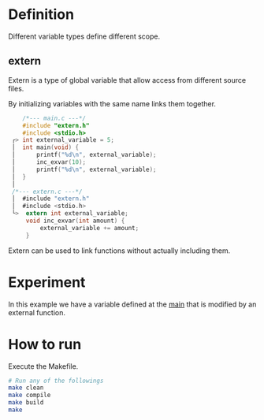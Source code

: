 # Definition

Different variable types define different scope.

## extern

Extern is a type of global variable that allow access from different source files.

By initializing variables with the same name links them together.

```c
    /*--- main.c ---*/
    #include "extern.h"
    #include <stdio.h>
 ┌> int external_variable = 5;
 │  int main(void) {
 │      printf("%d\n", external_variable);
 │      inc_exvar(10);
 │      printf("%d\n", external_variable);
 │  }
 │
 /*--- extern.c ---*/
 │  #include "extern.h"
 │  #include <stdio.h>
 └>  extern int external_variable;
     void inc_exvar(int amount) {
         external_variable += amount;
     }
```

Extern can be used to link functions without actually including them.

# Experiment

In this example we have a variable defined at the [main](main.c) that is modified
by an external function.

# How to run

Execute the Makefile.

```sh
# Run any of the followings
make clean
make compile 
make build
make
```
